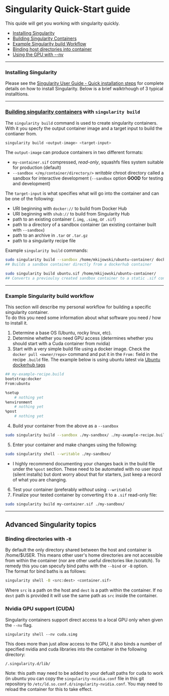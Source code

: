 # Singularity Quick-Start guide
This quide will get you working with singularity quickly.

* [Installing Singularity](#installing-singularity)
* [Building Singularity Containers](#building-singularity-containers-with-singularity-build)
* [Example Singularity build Workflow](#example-singularity-build-workflow)
* [Binding host directories into container](#binding-directories-with--b)
* [Using the GPU with --nv](#nvidia-gpu-support-cuda)

---

### Installing Singularity

Please see the [Singularity User Guide - Quick installation steps](https://docs.sylabs.io/guides/latest/user-guide/quick_start.html#quick-installation-steps) for complete details on how to install Singularity.  Below is a brief walktrhough of 3 typical installtions.

---

### [Building singularity containers](https://docs.sylabs.io/guides/latest/user-guide/build_a_container.html) with `singularity build`

The `singularity build` command is used to create singularity containers.  With it you specfy the output container image and a target input to build the contianer from.

```bash
singularity build <output-image> <target-input>
```

The `output-image` can produce containers in two different formats:
* `my-container.sif` compressed, *read-only*, squashfs files system suitable for production (default)
* `--sandbox </my/container/directory/>` *writable* chroot directory called a sandbox for interactive development (`--sandbox` option **GOOD** for testing and development)

The `target-input` is what specifies what will go into the container and can be one of the following:

* URI beginning with `docker://` to build from Docker Hub
* URI beginning with `shub://` to build from Singularity Hub
* path to an existing container (`.img`, `.simg`, or `.sif`)
* path to a directory of a sandbox container (an existing container built with `--sandbox`)
* path to an archive in `.tar` or `.tar.gz`
* path to a singularity recipe file

Example `singularity build` commands:

```bash
sudo singularity build --sandbox /home/mkijowski/ubuntu-container/ docker://ubuntu
## Builds a sandbox container directly from a dockerhub container

sudo singularity build ubuntu.sif /home/mkijowski/ubuntu-container/
## Converts a previoulsy created sandbox container to a static .sif containter
```

---

### Example Singularity build workflow

This section will describe my personal workflow for building a specific singularity container.  
To do this you need some information about what software you need / how to install it.

1. Determine a base OS (Ubuntu, rocky linux, etc).
2. Determine whether you need GPU access (determines whether you should start with a Cuda container from nvidia)
3. Start with a very simple build file using a docker image.  Check the `docker pull <owner/repo>` command and put it in the `From:` field in the recipe `.build` file.  The example below is using ubuntu latest via [Ubuntu dockerhub tags](https://hub.docker.com/_/ubuntu/tags)
```bash
## my-example-recipe.build
bootstrap:docker
From:ubuntu

%setup
	# nothing yet
%environment
	# nothing yet
%post 
	# nothing yet
```
4. Build your container from the above as a `--sandbox`
```bash
sudo singularity build --sandbox ./my-sandbox/ ./my-axample-recipe.build
```
5. Enter your container and make changes using the following:
```bash
sudo singularity shell --writable ./my-sandbox/
```
  * I highly recommend documenting your changes back in the build file under the `%post` section.
    These need to be automated with no user input (silent installs) but dont worry about that for starters, just keep a
    record of what you are changing.
6. Test your container (preferably *without* using `--writable`)
7. Finalize your tested container by converting it to a `.sif` read-only file:
```bash
sudo singularity build my-container.sif ./my-sandbox/
```

---

## Advanced Singularity topics

### Binding directories with `-B`

By default the only directory shared between the host and container is /home/$USER.  This means other user's home directories are not accessible from within the container (nor are other useful directories like /scratch).
To remedy this you can specufy bind paths with the `--bind` or `-B` option.  
The format for bind baths is as follows:

```bash
singularity shell -B <src:dest> <container.sif>
```

Where `src` is a path on the host and `dest` is a path within the container.  If no `dest` path is provided it will use the same path as `src` inside the container.

### Nvidia GPU support (CUDA)

Singularity containers support direct access to a local GPU only when given the `--nv` flag.
```
singularity shell --nv cuda.simg
```
This does more than just allow access to the GPU, it also binds a number of specified nvidia and cuda libraries into the container in the following directory:
```
/.singularity.d/lib/
```
Note: this path may need to be added to your defualt paths for cuda to work (in ubuntu you can copy the `singularity-nvidia.conf` file in this git repository to `/etc/ld.so.conf.d/singularity-nvidia.conf`.  You may need to reload the container for this to take effect.


